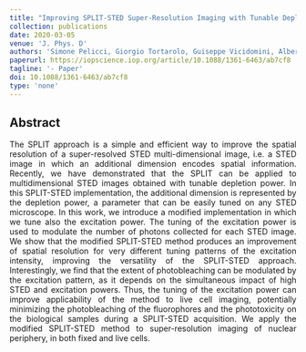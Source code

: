 ```yaml
---
title: "Improving SPLIT-STED Super-Resolution Imaging with Tunable Depletion and Excitation Power"
collection: publications
date: 2020-03-05
venue: 'J. Phys. D'
authors: 'Simone Pelicci, Giorgio Tortarolo, Guiseppe Vicidomini, Alberto Diaspro, Luca Lanzanò'
paperurl: https://iopscience.iop.org/article/10.1088/1361-6463/ab7cf8
tagline: '- Paper'
doi: 10.1088/1361-6463/ab7cf8
type: 'none'
---
```


<h2> Abstract </h2>
<p align= "justify">
The SPLIT approach is a simple and efficient way to improve the spatial resolution of a super-resolved STED multi-dimensional image, i.e. a STED image in which an additional dimension encodes spatial information. Recently, we have demonstrated that the SPLIT can be applied to multidimensional STED images obtained with tunable depletion power. In this SPLIT-STED implementation, the additional dimension is represented by the depletion power, a parameter that can be easily tuned on any STED microscope. In this work, we introduce a modified implementation in which we tune also the excitation power. The tuning of the excitation power is used to modulate the number of photons collected for each STED image. We show that the modified SPLIT-STED method produces an improvement of spatial resolution for very different tuning patterns of the excitation intensity, improving the versatility of the SPLIT-STED approach. Interestingly, we find that the extent of photobleaching can be modulated by the excitation pattern, as it depends on the simultaneous impact of high STED and excitation powers. Thus, the tuning of the excitation power can improve applicability of the method to live cell imaging, potentially minimizing the photobleaching of the fluorophores and the phototoxicity on the biological samples during a SPLIT-STED acquisition. We apply the modified SPLIT-STED method to super-resolution imaging of nuclear periphery, in both fixed and live cells.
  
  
